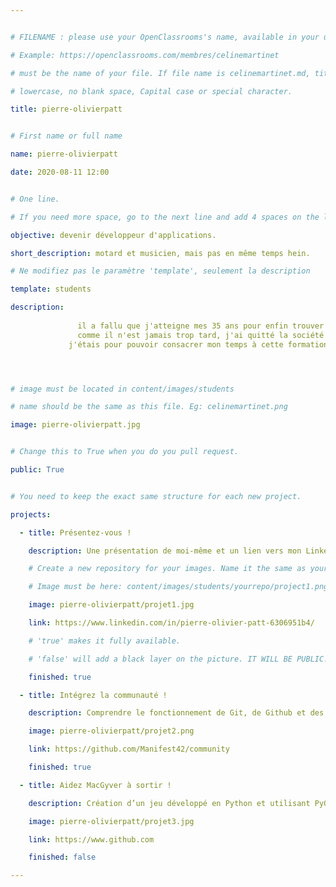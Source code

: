 ```yaml
---


# FILENAME : please use your OpenClassrooms's name, available in your url.

# Example: https://openclassrooms.com/membres/celinemartinet

# must be the name of your file. If file name is celinemartinet.md, title is celinemartinet.

# lowercase, no blank space, Capital case or special character.

title: pierre-olivierpatt


# First name or full name

name: pierre-olivierpatt

date: 2020-08-11 12:00


# One line.

# If you need more space, go to the next line and add 4 spaces on the left, as in 'description'.

objective: devenir développeur d'applications.

short_description: motard et musicien, mais pas en même temps hein.

# Ne modifiez pas le paramètre 'template', seulement la description

template: students

description:
             
	           il a fallu que j'atteigne mes 35 ans pour enfin trouver ma voie.
	           comme il n'est jamais trop tard, j'ai quitté la société dans laquelle
             j'étais pour pouvoir consacrer mon temps à cette formation




# image must be located in content/images/students

# name should be the same as this file. Eg: celinemartinet.png

image: pierre-olivierpatt.jpg


# Change this to True when you do you pull request.

public: True


# You need to keep the exact same structure for each new project.

projects:

  - title: Présentez-vous !

    description: Une présentation de moi-même et un lien vers mon LinkedIn.

    # Create a new repository for your images. Name it the same as your nickname and profile picture.

    # Image must be here: content/images/students/yourrepo/project1.png

    image: pierre-olivierpatt/projet1.jpg

    link: https://www.linkedin.com/in/pierre-olivier-patt-6306951b4/

    # 'true' makes it fully available.

    # 'false' will add a black layer on the picture. IT WILL BE PUBLIC!

    finished: true

  - title: Intégrez la communauté !

    description: Comprendre le fonctionnement de Git, de Github et des pull requests.

    image: pierre-olivierpatt/projet2.png

    link: https://github.com/Manifest42/community

    finished: true

  - title: Aidez MacGyver à sortir !

    description: Création d’un jeu développé en Python et utilisant PyGame.

    image: pierre-olivierpatt/projet3.jpg

    link: https://www.github.com

    finished: false

---
```

